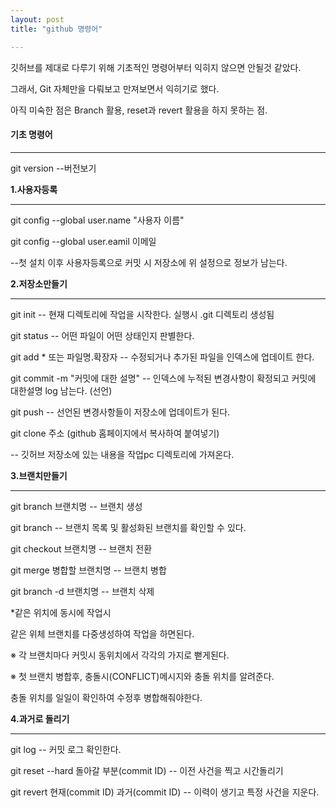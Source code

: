 ```yaml
---
layout: post
title: "github 명령어"

---
```


깃허브를 제대로 다루기 위해 기초적인 명령어부터 익히지 않으면 안될것 같았다.

그래서, Git 자체만을 다뤄보고 만져보면서 익히기로 했다.

아직 미숙한 점은 Branch 활용, reset과 revert 활용을 하지 못하는 점.


#### **기초 명령어**

- - -

git version --버전보기

**1.사용자등록**

- - -

git config --global user.name "사용자 이름"

git config --global user.eamil 이메일

--첫 설치 이후 사용자등록으로 커밋 시 저장소에 위 설정으로 정보가 남는다.


**2.저장소만들기**

- - -


git init -- 현재 디렉토리에 작업을 시작한다. 실행시 .git 디렉토리 생성됨

git status -- 어떤 파일이 어떤 상태인지 판별한다.

git add * 또는 파일명.확장자 -- 수정되거나 추가된 파일을 인덱스에 업데이트 한다.

git commit -m "커밋에 대한 설명" -- 인덱스에 누적된 변경사항이 확정되고 커밋에 대한설명 log 남는다. (선언)

git push -- 선언된 변경사항들이 저장소에 업데이트가 된다.

git clone 주소 (github 홈페이지에서 복사하여 붙여넣기)

-- 깃허브 저장소에 있는 내용을 작업pc 디렉토리에 가져온다.


**3.브랜치만들기**

_ _ _

git branch 브랜치명 -- 브랜치 생성

git branch -- 브랜치 목록 및 활성화된 브랜치를 확인할 수 있다.

git checkout 브랜치명 -- 브랜치 전환

git merge 병합할 브랜치명 -- 브랜치 병합

git branch -d 브랜치명 -- 브랜치 삭제


*같은 위치에 동시에 작업시

같은 위체 브랜치를 다중생성하여 작업을 하면된다. 

※ 각 브랜치마다 커밋시 동위치에서 각각의 가지로 뻗게된다.

※ 첫 브랜치 병합후, 충돌시(CONFLICT)메시지와 충돌 위치를 알려준다.

충돌 위치를 일일이 확인하여 수정후 병합해줘야한다.


**4.과거로 돌리기**

* * *


git log -- 커밋 로그 확인한다.

git reset --hard 돌아갈 부분(commit ID) -- 이전 사건을 찍고 시간돌리기

git revert 현재(commit ID) 과거(commit ID) -- 이력이 생기고 특정 사건을 지운다.